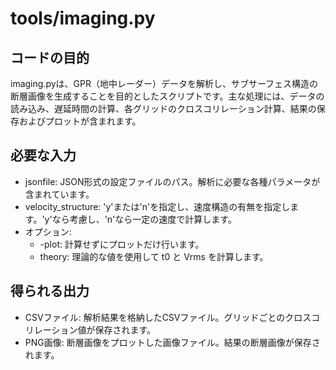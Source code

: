 # tools/imaging.py
## コードの目的
imaging.pyは、GPR（地中レーダー）データを解析し、サブサーフェス構造の断層画像を生成することを目的としたスクリプトです。主な処理には、データの読み込み、遅延時間の計算、各グリッドのクロスコリレーション計算、結果の保存およびプロットが含まれます。

## 必要な入力
- jsonfile: JSON形式の設定ファイルのパス。解析に必要な各種パラメータが含まれています。
- velocity_structure: 'y'または'n'を指定し、速度構造の有無を指定します。'y'なら考慮し、'n'なら一定の速度で計算します。
- オプション:
    - -plot: 計算せずにプロットだけ行います。
    - theory: 理論的な値を使用して t0 と Vrms を計算します。

## 得られる出力
- CSVファイル: 解析結果を格納したCSVファイル。グリッドごとのクロスコリレーション値が保存されます。
- PNG画像: 断層画像をプロットした画像ファイル。結果の断層画像が保存されます。